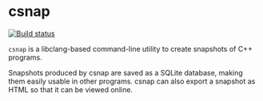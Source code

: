 
# csnap

[![Build status](https://ci.appveyor.com/api/projects/status/find8sqtr41m8akm?svg=true)](https://ci.appveyor.com/project/strandfield/csnap)

`csnap` is a libclang-based command-line utility to create snapshots of C++ programs.

Snapshots produced by csnap are saved as a SQLite database, making them easily usable 
in other programs.
csnap can also export a snapshot as HTML so that it can be viewed online.
